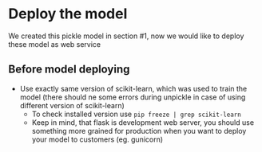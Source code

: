 # Deploy the model

We created this pickle model in section #1, now we would like to deploy these model as web service

## Before model deploying

* Use exactly same version of scikit-learn, which was used to train the model (there should ne some errors during unpickle in case of using different version of scikit-learn)
  * To check installed version use `pip freeze | grep scikit-learn`
  * Keep in mind, that flask is development web server, you should use something more grained for production when you want to deploy your model to customers (eg. gunicorn) 